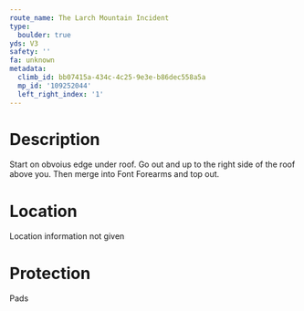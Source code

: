 ```yaml
---
route_name: The Larch Mountain Incident
type:
  boulder: true
yds: V3
safety: ''
fa: unknown
metadata:
  climb_id: bb07415a-434c-4c25-9e3e-b86dec558a5a
  mp_id: '109252044'
  left_right_index: '1'
---
```

# Description
Start on obvoius edge under roof. Go out and up to the right side of the roof above you. Then merge into Font Forearms and top out.

# Location
Location information not given

# Protection
Pads
